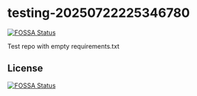 # testing-20250722225346780
[![FOSSA Status](https://app.fossa.com/api/projects/git%2Bgithub.com%2Fkirogum%2Ftesting-20250722225346780.svg?type=shield)](https://app.fossa.com/projects/git%2Bgithub.com%2Fkirogum%2Ftesting-20250722225346780?ref=badge_shield)

Test repo with empty requirements.txt


## License
[![FOSSA Status](https://app.fossa.com/api/projects/git%2Bgithub.com%2Fkirogum%2Ftesting-20250722225346780.svg?type=large)](https://app.fossa.com/projects/git%2Bgithub.com%2Fkirogum%2Ftesting-20250722225346780?ref=badge_large)